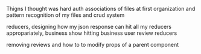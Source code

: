 Thigns I thought was hard
auth
associations of files at first
organization and pattern recognition of my files and crud system

reducers,
designing how my json response can hit all my reducers appropariately,
business show hitting business user review reducers

removing reviews and how to to modify props of a parent component
